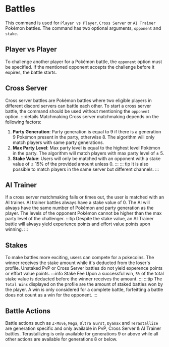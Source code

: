 # Battles

This command is used for `Player vs Player`, `Cross Server` or `AI Trainer` Pokémon battles. The command has two optional arguments, `opponent` and `stake`.

## Player vs Player

To challenge another player for a Pokémon battle, the `opponent` option must be specified. If the mentioned opponent accepts the challenge before it expires, the battle starts.

## Cross Server

Cross server battles are Pokémon battles where two eligible players in different discord servers can battle each other. To start a cross server battle, the command should be used without mentioning the `opponent` option.
:::details Matchmaking
Cross server matchmaking depends on the following factors:<br>

1. **Party Generation**: Party generation is equal to 9 if there is a generation 9 Pokémon present in the party, otherwise 8. The algorithm will only match players with same party generations.<br>
2. **Max Party Level**: Max party level is equal to the highest level Pokémon in the party. The algorithm will match players with max party level of ± 5.
3. **Stake Value**: Users will only be matched with an opponent with a stake value of ± 15% of the provided amount unless 0.
:::
::: tip
It is also possible to match players in the same server but different channels.
:::

## AI Trainer

If a cross server matchmaking fails or times out, the user is matched with an AI trainer. AI trainer battles always have a stake value of 0. The AI will always have the same number of Pokémon and party generation as the player. The levels of the opponent Pokémon cannot be higher than the max party level of the challenger.
:::tip
Despite the stake value, an AI Trainer battle will always yield experience points and effort value points upon winning.
:::

## Stakes

To make battles more exciting, users can compete for a pokecoins. The winner receives the stake amount while it's deducted from the loser's profile. Unstaked PvP or Cross Server battles do not yield experence points or effort value points.
:::info Stake Fee
Upon a successful win, `5%` of the total stake value is deducted before the winner receives the amount.
:::
:::tip
The `Total Wins` displayed on the profile are the amount of staked battles won by the player. A win is only considered for a complete battle, forfeitting a battle does not count as a win for the opponent.
:::

## Battle Actions

Battle actions such as `Z-Move`, `Mega`, `Ultra Burst`, `Dyamax` and `Terastallize` are generation specific and only available in PvP, Cross Server & AI Trainer battles. Terastallizing is only available for generations 9 or above while all other actions are available for generations 8 or below.
